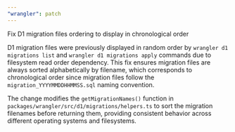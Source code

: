 ```yaml
---
"wrangler": patch
---
```


Fix D1 migration files ordering to display in chronological order

D1 migration files were previously displayed in random order by `wrangler d1 migrations list` and `wrangler d1 migrations apply` commands due to filesystem read order dependency. This fix ensures migration files are always sorted alphabetically by filename, which corresponds to chronological order since migration files follow the `migration_YYYYMMDDHHMMSS.sql` naming convention.

The change modifies the `getMigrationNames()` function in `packages/wrangler/src/d1/migrations/helpers.ts` to sort the migration filenames before returning them, providing consistent behavior across different operating systems and filesystems.
